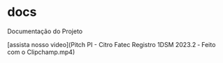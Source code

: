 # docs
Documentação do Projeto

[assista nosso video](Pitch PI - Citro Fatec Registro 1DSM 2023.2 ‐ Feito com o Clipchamp.mp4)
